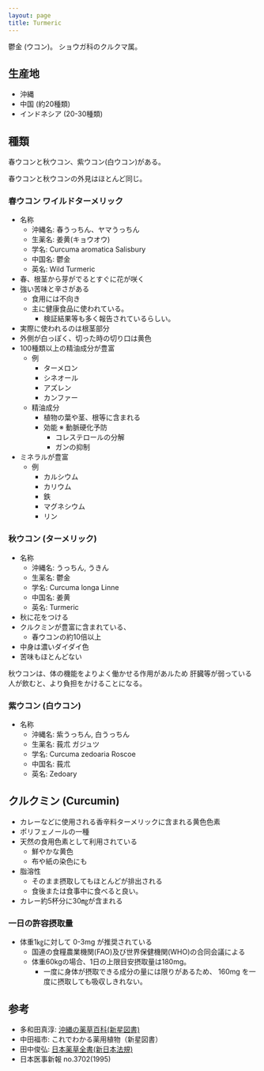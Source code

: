 ```yaml
---
layout: page
title: Turmeric
---
```


鬱金 (ウコン)。
ショウガ科のクルクマ属。

## 生産地

* 沖縄
* 中国 (約20種類)
* インドネシア (20-30種類)

## 種類

春ウコンと秋ウコン、紫ウコン(白ウコン)がある。

春ウコンと秋ウコンの外見はほとんど同じ。

### 春ウコン  ワイルドターメリック

* 名称
   * 沖縄名: 春うっちん、ヤマうっちん
   * 生薬名: 姜黄(キョウオウ)
   * 学名: Curcuma aromatica Salisbury
   * 中国名: 鬱金
   * 英名: Wild Turmeric
* 春、根茎から芽がでるとすぐに花が咲く
* 強い苦味と辛さがある
    * 食用には不向き
    * 主に健康食品に使われている。
        * 検証結果等も多く報告されているらしい。
* 実際に使われるのは根茎部分
* 外側が白っぽく、切った時の切り口は黄色
* 100種類以上の精油成分が豊富
    * 例
        * ターメロン
        * シネオール
        * アズレン
        * カンファー
    * 精油成分
        * 植物の葉や茎、根等に含まれる
        * 効能
           ※ 動脈硬化予防
           * コレステロールの分解
           * ガンの抑制
* ミネラルが豊富
    * 例
       * カルシウム
       * カリウム
       * 鉄
       * マグネシウム
       * リン

### 秋ウコン (ターメリック)

* 名称
    * 沖縄名: うっちん, うきん
    * 生薬名: 鬱金
    * 学名: Curcuma longa Linne
    * 中国名: 姜黄
    * 英名: Turmeric
* 秋に花をつける
* クルクミンが豊富に含まれている、
    * 春ウコンの約10倍以上
* 中身は濃いダイダイ色
* 苦味もほとんどない

秋ウコンは、体の機能をよりよく働かせる作用があルため
肝臓等が弱っている人が飲むと、より負担をかけることになる。

### 紫ウコン (白ウコン)

* 名称
    * 沖縄名: 紫うっちん, 白うっちん
    * 生薬名: 莪朮 ガジュツ
    * 学名: Curcuma zedoaria Roscoe
    * 中国名: 莪朮
    * 英名: Zedoary
    
## クルクミン (Curcumin)

* カレーなどに使用される香辛料ターメリックに含まれる黄色色素
* ポリフェノールの一種
* 天然の食用色素として利用されている
   * 鮮やかな黄色
   * 布や紙の染色にも
* 脂溶性
    * そのまま摂取してもほとんどが排出される
    * 食後または食事中に食べると良い。
* カレー約5杯分に30㎎が含まれる

### 一日の許容摂取量

* 体重1㎏に対して 0-3mg が推奨されている
    * 国連の食糧農業機関(FAO)及び世界保健機関(WHO)の合同会議による
    * 体重60kgの場合、1日の上限目安摂取量は180mg。
        * 一度に身体が摂取できる成分の量には限りがあるため、 160mg を一度に摂取しても吸収しきれない。

## 参考

* 多和田真淳: [沖縄の薬草百科(新星図書)](https://www.amazon.co.jp/%E6%B2%96%E7%B8%84%E3%81%AE%E8%96%AC%E8%8D%89%E7%99%BE%E7%A7%91%E2%80%95%E8%AA%B0%E3%81%AB%E3%81%A7%E3%82%82%E3%81%A7%E3%81%8D%E3%82%8B%E8%96%AC%E8%8D%89%E3%81%AE%E5%88%A9%E7%94%A8%E6%B3%95-%E3%82%84%E3%81%95%E3%81%97%E3%81%84%E7%85%8E%E3%81%98%E6%96%B9%E3%81%A8%E9%A3%B2%E3%81%BF%E6%96%B9-1985%E5%B9%B4-%E5%A4%9A%E5%92%8C%E7%94%B0-%E7%9C%9F%E6%B7%B3/dp/B000J6MHZQ/ref=as_li_ss_tl?ie=UTF8&qid=1538311953&sr=8-1&keywords=%E6%B2%96%E7%B8%84%E3%81%AE%E8%96%AC%E8%8D%89%E7%99%BE%E7%A7%91&linkCode=ll1&tag=mezurashinews-22&linkId=18f60a34cddebb1d06fa2027481a1e6a&language=ja_JP)
* 中田福市: これでわかる薬用植物（新星図書）
* 田中俊弘: [日本薬草全書(新日本法規)](https://www.amazon.co.jp/%E6%97%A5%E6%9C%AC%E8%96%AC%E8%8D%89%E5%85%A8%E6%9B%B8-%E7%94%B0%E4%B8%AD-%E4%BF%8A%E5%BC%98/dp/4788247887/ref=as_li_ss_tl?ie=UTF8&qid=1538312061&sr=8-1&keywords=%E6%97%A5%E6%9C%AC%E8%96%AC%E8%8D%89%E5%85%A8%E6%9B%B8+%E6%96%B0%E6%97%A5%E6%9C%AC%E6%B3%95%E8%A6%8F&linkCode=ll1&tag=mezurashinews-22&linkId=6c38e1e37eb5721de64b14547e5ede29&language=ja_JP)
* 日本医事新報 no.3702(1995)
